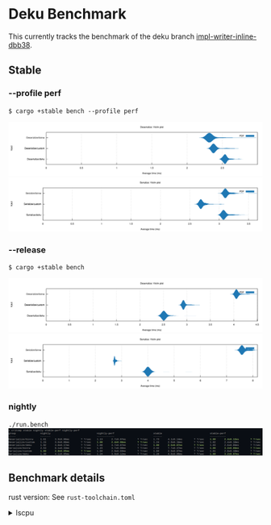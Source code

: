 # Deku Benchmark
This currently tracks the benchmark of the deku branch [impl-writer-inline-dbb38](https://github.com/sharksforarms/deku/tree/impl-writer-inline-read-bytes).

## Stable
### --profile perf
```
$ cargo +stable bench --profile perf
```

![Deserialize Benchmark](deserialize_stable_perf.svg)
![Serialize Benchmark](serialize_stable_perf.svg)

### --release
```
$ cargo +stable bench
```

![Deserialize Benchmark](deserialize_stable_release.svg)
![Serialize Benchmark](serialize_stable_release.svg)

### nightly
`./run.bench`
![Critcmp](2024-04-04-000306_1403x148_scrot.png)


## Benchmark details

rust version: See `rust-toolchain.toml`

<details><summary>lscpu</summary>

```
$ lscpu
Architecture:            x86_64
  CPU op-mode(s):        32-bit, 64-bit
  Address sizes:         39 bits physical, 48 bits virtual
  Byte Order:            Little Endian
CPU(s):                  4
  On-line CPU(s) list:   0-3
Vendor ID:               GenuineIntel
  Model name:            Intel(R) Core(TM) i5-6300U CPU @ 2.40GHz
    CPU family:          6
    Model:               78
    Thread(s) per core:  2
    Core(s) per socket:  2
    Socket(s):           1
    Stepping:            3
    CPU(s) scaling MHz:  80%
    CPU max MHz:         3000.0000
    CPU min MHz:         400.0000
    BogoMIPS:            5001.23
```

</details>
